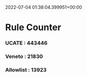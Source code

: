 2022-07-04 01:38:04.399951+00:00
# Rule Counter 
 ### UCATE : 443446

 ### Veneto : 21830

 ### Allowlist : 13923
